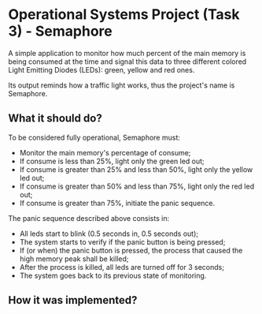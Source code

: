 # Operational Systems Project (Task 3) - Semaphore

A simple application to monitor how much percent of the main memory is being consumed at the time and signal this data to 
three different colored Light Emitting Diodes (LEDs): green, yellow and red ones.

Its output reminds how a traffic light works, thus the project's name is Semaphore.

## What it should do?

To be considered fully operational, Semaphore must:

* Monitor the main memory's percentage of consume;
* If consume is less than 25%, light only the green led out;
* If consume is greater than 25% and less than 50%, light only the yellow led out;
* If consume is greater than 50% and less than 75%, light only the red led out;
* If consume is greater than 75%, initiate the panic sequence.

The panic sequence described above consists in:

* All leds start to blink (0.5 seconds in, 0.5 seconds out);
* The system starts to verify if the panic button is being pressed;
* If (or when) the panic button is pressed, the process that caused the high memory peak shall be killed;
* After the process is killed, all leds are turned off for 3 seconds;
* The system goes back to its previous state of monitoring.

## How it was implemented?

